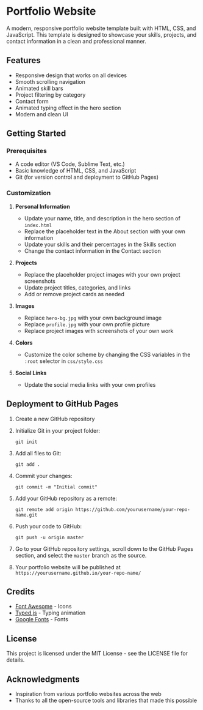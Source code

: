 # Portfolio Website

A modern, responsive portfolio website template built with HTML, CSS, and JavaScript. This template is designed to showcase your skills, projects, and contact information in a clean and professional manner.

## Features

- Responsive design that works on all devices
- Smooth scrolling navigation
- Animated skill bars
- Project filtering by category
- Contact form
- Animated typing effect in the hero section
- Modern and clean UI

## Getting Started

### Prerequisites

- A code editor (VS Code, Sublime Text, etc.)
- Basic knowledge of HTML, CSS, and JavaScript
- Git (for version control and deployment to GitHub Pages)

### Customization

1. **Personal Information**
   - Update your name, title, and description in the hero section of `index.html`
   - Replace the placeholder text in the About section with your own information
   - Update your skills and their percentages in the Skills section
   - Change the contact information in the Contact section

2. **Projects**
   - Replace the placeholder project images with your own project screenshots
   - Update project titles, categories, and links
   - Add or remove project cards as needed

3. **Images**
   - Replace `hero-bg.jpg` with your own background image
   - Replace `profile.jpg` with your own profile picture
   - Replace project images with screenshots of your own work

4. **Colors**
   - Customize the color scheme by changing the CSS variables in the `:root` selector in `css/style.css`

5. **Social Links**
   - Update the social media links with your own profiles

## Deployment to GitHub Pages

1. Create a new GitHub repository

2. Initialize Git in your project folder:
   ```
   git init
   ```

3. Add all files to Git:
   ```
   git add .
   ```

4. Commit your changes:
   ```
   git commit -m "Initial commit"
   ```

5. Add your GitHub repository as a remote:
   ```
   git remote add origin https://github.com/yourusername/your-repo-name.git
   ```

6. Push your code to GitHub:
   ```
   git push -u origin master
   ```

7. Go to your GitHub repository settings, scroll down to the GitHub Pages section, and select the `master` branch as the source.

8. Your portfolio website will be published at `https://yourusername.github.io/your-repo-name/`

## Credits

- [Font Awesome](https://fontawesome.com/) - Icons
- [Typed.js](https://github.com/mattboldt/typed.js/) - Typing animation
- [Google Fonts](https://fonts.google.com/) - Fonts

## License

This project is licensed under the MIT License - see the LICENSE file for details.

## Acknowledgments

- Inspiration from various portfolio websites across the web
- Thanks to all the open-source tools and libraries that made this possible